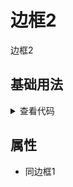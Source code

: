 <!-- 加载 demo 组件 start -->
<script setup>
import demo from './demo.vue'
</script>
<!-- 加载 demo 组件 end -->

<!-- 正文开始 -->

# 边框2

边框2

## 基础用法
<ClientOnly>
  <demo />
</ClientOnly>
<details>
<summary>查看代码</summary>

<<< @/Border/BorderBox2/demo.vue

</details>

## 属性
- 同边框1
